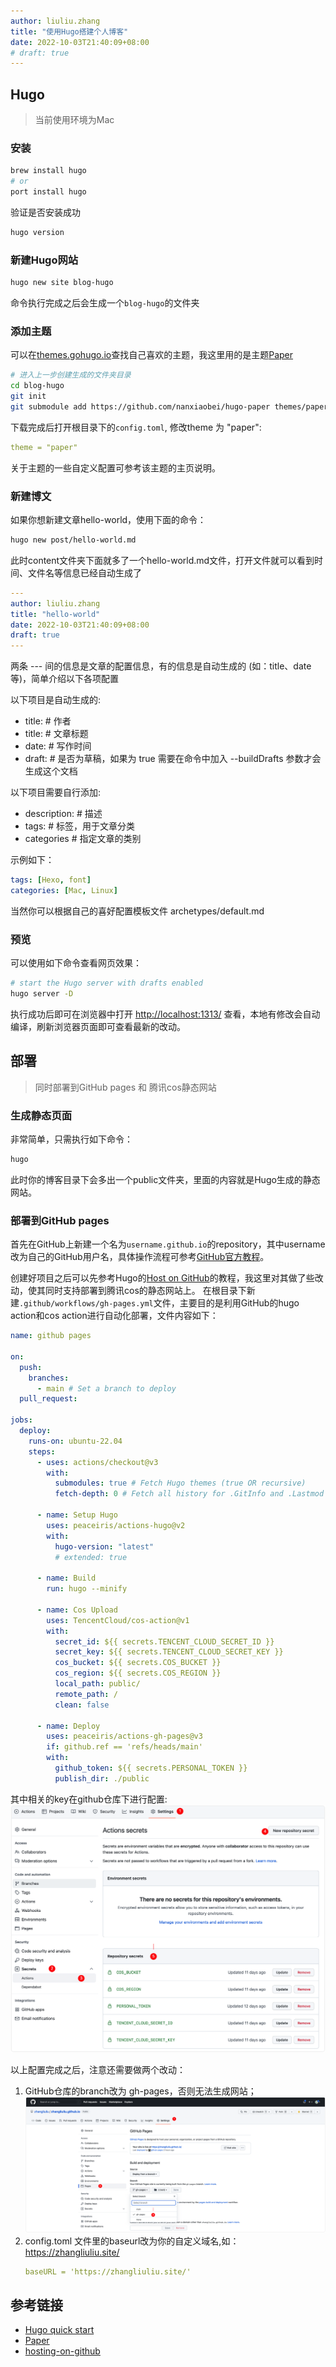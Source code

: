 ```yaml
---
author: liuliu.zhang
title: "使用Hugo搭建个人博客"
date: 2022-10-03T21:40:09+08:00
# draft: true 
---
```


## Hugo

> 当前使用环境为Mac

### 安装

``` bash
brew install hugo
# or
port install hugo
```

验证是否安装成功

``` bash
hugo version
```

### 新建Hugo网站

``` bash
hugo new site blog-hugo
```

命令执行完成之后会生成一个`blog-hugo`的文件夹

### 添加主题

可以在[themes.gohugo.io](https://themes.gohugo.io)查找自己喜欢的主题，我这里用的是主题[Paper](https://themes.gohugo.io/themes/hugo-paper/)

``` bash
# 进入上一步创建生成的文件夹目录
cd blog-hugo
git init
git submodule add https://github.com/nanxiaobei/hugo-paper themes/paper
```

下载完成后打开根目录下的`config.toml`, 修改theme 为 "paper":

``` yaml
theme = "paper"
```

关于主题的一些自定义配置可参考该主题的主页说明。

### 新建博文

如果你想新建文章hello-world，使用下面的命令：

``` bash
hugo new post/hello-world.md
```

此时content文件夹下面就多了一个hello-world.md文件，打开文件就可以看到时间、文件名等信息已经自动生成了

``` YAML
---
author: liuliu.zhang
title: "hello-world"
date: 2022-10-03T21:40:09+08:00
draft: true 
---
```

两条 --- 间的信息是文章的配置信息，有的信息是自动生成的 (如：title、date 等)，简单介绍以下各项配置

以下项目是自动生成的:

- title: # 作者
- title: # 文章标题
- date: # 写作时间
- draft: # 是否为草稿，如果为 true 需要在命令中加入 --buildDrafts 参数才会生成这个文档
  
以下项目需要自行添加:

- description: # 描述
- tags: # 标签，用于文章分类
- categories # 指定文章的类别

示例如下：

``` yaml
tags: [Hexo, font]
categories: [Mac, Linux]
```
  
当然你可以根据自己的喜好配置模板文件 archetypes/default.md

### 预览

可以使用如下命令查看网页效果：

``` bash
# start the Hugo server with drafts enabled
hugo server -D
```

执行成功后即可在浏览器中打开 <http://localhost:1313/> 查看，本地有修改会自动编译，刷新浏览器页面即可查看最新的改动。

## 部署

> 同时部署到GitHub pages 和 腾讯cos静态网站

### 生成静态页面
非常简单，只需执行如下命令：
``` bash
hugo
```
此时你的博客目录下会多出一个public文件夹，里面的内容就是Hugo生成的静态网站。

### 部署到GitHub pages

首先在GitHub上新建一个名为`username.github.io`的repository，其中username改为自己的GitHub用户名，具体操作流程可参考[GitHub官方教程](https://docs.github.com/en/pages/getting-started-with-github-pages/creating-a-github-pages-site)。

创建好项目之后可以先参考Hugo的[Host on GitHub](https://gohugo.io/hosting-and-deployment/hosting-on-github/)的教程，我这里对其做了些改动，使其同时支持部署到腾讯cos的静态网站上。
在根目录下新建`.github/workflows/gh-pages.yml`文件，主要目的是利用GitHub的hugo action和cos action进行自动化部署，文件内容如下：

``` yaml
name: github pages

on:
  push:
    branches:
      - main # Set a branch to deploy
  pull_request:

jobs:
  deploy:
    runs-on: ubuntu-22.04
    steps:
      - uses: actions/checkout@v3
        with:
          submodules: true # Fetch Hugo themes (true OR recursive)
          fetch-depth: 0 # Fetch all history for .GitInfo and .Lastmod

      - name: Setup Hugo
        uses: peaceiris/actions-hugo@v2
        with:
          hugo-version: "latest"
          # extended: true

      - name: Build
        run: hugo --minify

      - name: Cos Upload
        uses: TencentCloud/cos-action@v1
        with: 
          secret_id: ${{ secrets.TENCENT_CLOUD_SECRET_ID }}
          secret_key: ${{ secrets.TENCENT_CLOUD_SECRET_KEY }}
          cos_bucket: ${{ secrets.COS_BUCKET }}
          cos_region: ${{ secrets.COS_REGION }}
          local_path: public/
          remote_path: /
          clean: false

      - name: Deploy
        uses: peaceiris/actions-gh-pages@v3
        if: github.ref == 'refs/heads/main'
        with:
          github_token: ${{ secrets.PERSONAL_TOKEN }}
          publish_dir: ./public

```

其中相关的key在github仓库下进行配置:
![secrets设置](/static/img/secrets.png)

以上配置完成之后，注意还需要做两个改动：
1. GitHub仓库的branch改为 gh-pages，否则无法生成网站；
   ![](/static/img/githubsetting.png)
2. config.toml 文件里的baseurl改为你的自定义域名,如：https://zhangliuliu.site/
   ``` yaml
   baseURL = 'https://zhangliuliu.site/'
   ```

## 参考链接

- [Hugo quick start](https://gohugo.io/getting-started/quick-start/)
- [Paper](https://github.com/nanxiaobei/hugo-paper)
- [hosting-on-github](https://gohugo.io/hosting-and-deployment/hosting-on-github/)
